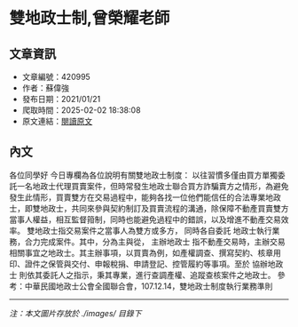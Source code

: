 # 雙地政士制,曾榮耀老師

## 文章資訊
- 文章編號：420995
- 作者：蘇偉強
- 發布日期：2021/01/21
- 爬取時間：2025-02-02 18:38:08
- 原文連結：[閱讀原文](https://real-estate.get.com.tw/Columns/detail.aspx?no=420995)

## 內文
各位同學好
今日專欄為各位說明有關雙地政士制度：
以往習慣多僅由買方單獨委託一名地政士代理買賣案件，但時常發生地政士聯合買方詐騙賣方之情形，為避免發生此情形，買賣雙方在交易過程中，能夠各找一位他們能信任的合法專業地政士，即雙地政士，共同來參與契約制訂及買賣流程的溝通，除保障不動產買賣雙方當事人權益，相互監督箝制，同時也能避免過程中的錯誤，以及增進不動產交易效率。
雙地政士指交易案件之當事人為雙方或多方，
同時各自委託
地政士執行業務，合力完成案件。其中，分為主與從，
主辦地政士
指不動產交易時，主辦交易相關事宜之地政士。其主辦事項，以買賣為例，如產權調查、撰寫契約、核章用印、證件之保管與交付、申報稅捐、申請登記、控管履約等事項。至於
協辦地政士
則依其委託人之指示，秉其專業，進行查調產權、追蹤查核案件之地政士。
參考：中華民國地政士公會全國聯合會，107.12.14，雙地政士制度執行業務準則

---
*注：本文圖片存放於 ./images/ 目錄下*
